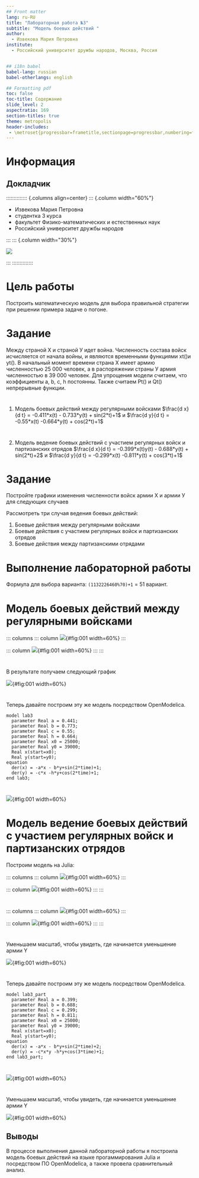 ```yaml
---
## Front matter
lang: ru-RU
title: "Лабораторная работа №3"
subtitle: "Модель боевых действий "
author:
  - Извекова Мария Петровна
institute:
  - Российский университет дружбы народов, Москва, Россия


## i18n babel
babel-lang: russian
babel-otherlangs: english

## Formatting pdf
toc: false
toc-title: Содержание
slide_level: 2
aspectratio: 169
section-titles: true
theme: metropolis
header-includes:
 - \metroset{progressbar=frametitle,sectionpage=progressbar,numbering=fraction}
---
```


# Информация

## Докладчик

:::::::::::::: {.columns align=center}
::: {.column width="60%"}

  * Извекова Мария Петровна
  * студентка 3 курса
  * факультет Физико-математических и естественных наук
  * Российский университет дружбы народов

:::
::: {.column width="30%"}

![](./image/my_photo.jpg)

:::
::::::::::::::

# Цель работы

Построить математическую модель для выбора правильной стратегии при решении примера задаче о погоне.

# Задание

Между страной Х и страной У идет война. Численность состава войск
исчисляется от начала войны, и являются временными функциями
xt()и yt(). В начальный момент времени страна Х имеет армию численностью 25 000 человек, а
в распоряжении страны У армия численностью в 39 000 человек. Для упрощения
модели считаем, что коэффициенты a, b, c, h
постоянны. Также считаем Pt() и Qt()
непрерывные функции.

#
1. Модель боевых действий между регулярными войсками
$\frac{d x}{d t} = -0.411*x(t) - 0.733*y(t) + sin(2*t)+1$ и $\frac{d y}{d t} = -0.55*x(t) -0.664*y(t) + cos(2*t)+1$

# 

2. Модель ведение боевых действий с участием регулярных войск и
партизанских отрядов
$\frac{d x}{d t} = -0.399*x(t)y(t) - 0.688*y(t) + sin(2*t)+2$ и $\frac{d y}{d t} = -0.299*x(t) -0.811*y(t) + cos(3*t)+1$

# Задание

Постройте графики изменения численности войск армии Х и армии У для
следующих случаев

Рассмотреть три случая ведения боевых действий:
1. Боевые действия между регулярными войсками
2. Боевые действия с участием регулярных войск и партизанских
отрядов
3. Боевые действия между партизанскими отрядами 


# Выполнение лабораторной работы

Формула для выбора варианта: `(1132226460%70)+1` = 51 вариант.

# Модель боевых действий между регулярными войсками

::: columns
::: column
![](image/photo_2.jpg){#fig:001 width=60%}
:::

::: column
![](image/photo_3.jpg){#fig:001 width=60%}
:::
:::

#

В результате получаем следующий график

![](image/photo_4.jpg){#fig:001 width=60%}

#
Теперь давайте построим эту же модель посредством OpenModelica.

``` modelica
model lab3
  parameter Real a = 0.441;
  parameter Real b = 0.773;
  parameter Real c = 0.55;
  parameter Real h = 0.664;
  parameter Real x0 = 25000;
  parameter Real y0 = 39000;
  Real x(start=x0);
  Real y(start=y0);
equation
  der(x) = -a*x - b*y+sin(2*time)+1;
  der(y) = -c*x -h*y+cos(2*time)+1;
end lab3;
```
#

![](image/photo_10.jpg){#fig:001 width=60%}



# Модель ведение боевых действий с участием регулярных войск и партизанских отрядов

Построим модель на Julia:

::: columns
::: column
![](image/photo_5.jpg){#fig:001 width=60%}
:::

::: column
![](image/photo_6.jpg){#fig:001 width=60%}
:::
:::


#
::: columns
::: column
![](image/photo_7.jpg){#fig:001 width=60%}
:::

::: column
![](image/photo_8.jpg){#fig:001 width=60%}
:::
:::

#
Уменьшаем масштаб, чтобы увидеть, где начинается уменьшение армии Y

![](image/photo_9.jpg){#fig:001 width=60%}

#

Теперь давайте построим эту же модель посредством OpenModelica.

``` 
model lab3_part
  parameter Real a = 0.399;
  parameter Real b = 0.688;
  parameter Real c = 0.299;
  parameter Real h = 0.811;
  parameter Real x0 = 25000;
  parameter Real y0 = 39000;
  Real x(start=x0);
  Real y(start=y0);
equation
  der(x) = -a*x - b*y+sin(2*time)+2;
  der(y) = -c*x*y -h*y+cos(3*time)+1;
end lab3_part;

```

#
![](image/photo_12.jpg){#fig:001 width=60%}

#
Уменьшаем масштаб, чтобы увидеть, где начинается уменьшение армии Y

![](image/photo_11.jpg){#fig:001 width=60%}


## Выводы

В процессе выполнения данной лабораторной работы я построила модель боевых действий на языке прогаммирования Julia и посредством ПО OpenModelica, а также провела сравнительный анализ.
